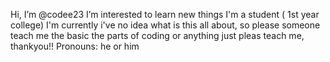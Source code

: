 Hi, I’m @codee23
I’m interested to learn new things
I'm a student ( 1st year college)
I'm currently i've no idea what is this all about, so please someone teach me the basic the parts of coding or anything just pleas teach me, thankyou!!
Pronouns: he or him
<!---
codee23/codee23 is a ✨ special ✨ repository because its `README.md` (this file) appears on your GitHub profile.
You can click the Preview link to take a look at your changes.
--->
